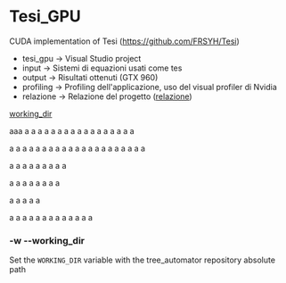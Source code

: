 # Tesi_GPU
CUDA implementation of Tesi (https://github.com/FRSYH/Tesi)

* tesi_gpu  -> Visual Studio project
* input     -> Sistemi di equazioni usati come tes
* output    -> Risultati ottenuti (GTX 960)
* profiling -> Profiling dell'applicazione, uso del visual profiler di Nvidia
* relazione -> Relazione del progetto ([relazione](relazione/relazione_gpu.pdf)) 







[working_dir](#working_dir)







aaa
a
a
a
a
a
a
a
a
a
a
a
a
a
a
a
a
a

a
a
a
a
a
a
a
a
a
a
a
a
a
a
a
a
a
a
a
a
a

a
a
a
a
a
a
a
a
a

a
a
a
a
a
a
a
a

a
a
a
a
a

a
a
a
a
a
a
a
a
a
a
a
a
a


### <a name="working_dir"></a> -w --working_dir ###
Set the `WORKING_DIR` variable with the tree_automator repository absolute path






















